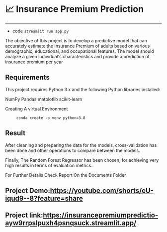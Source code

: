 
# 📈 Insurance Premium Prediction
---

* code ` streamlit run app.py `

The objective of this project is to develop a predictive model that can accurately estimate the Insurance Premium of adults based on various demographic, educational, and occupational features. The model should analyze a given individual's characteristics and provide a prediction of insurance premium per year

## Requirements
This project requires Python 3.x and the following Python libraries installed:

NumPy
Pandas
matplotlib
scikit-learn




Creating  A virtual Environment

         conda create -p venv python=3.8


## Result
After cleaning and preparing the data for the models, cross-validation has been done and other operations to compare between the models.

Finally, The Random Forest Regressor has been chosen, for achieving very high results in terms of evaluation metrics..


For Further Details Check Report On the Documents Folder
## Project Demo:https://youtube.com/shorts/eU-iqud9--8?feature=share
## Project link:https://insurancepremiumpredictio-ayw9rrpslpuxh4psnqsuck.streamlit.app/
